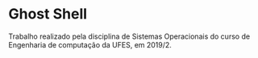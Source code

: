 # Ghost Shell
Trabalho realizado pela disciplina de Sistemas Operacionais do curso de Engenharia de computação da UFES, em 2019/2.
